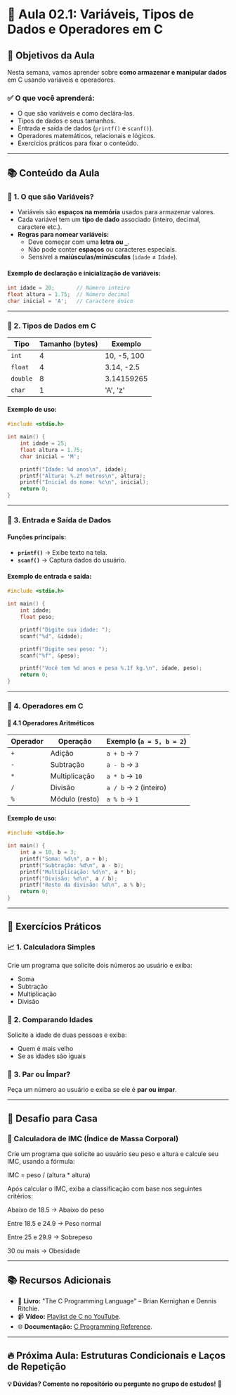 # 🚀 Aula 02.1: Variáveis, Tipos de Dados e Operadores em C

## 📌 Objetivos da Aula
Nesta semana, vamos aprender sobre **como armazenar e manipular dados** em C usando variáveis e operadores.

### ✅ O que você aprenderá:
- O que são variáveis e como declára-las.
- Tipos de dados e seus tamanhos.
- Entrada e saída de dados (`printf()` e `scanf()`).
- Operadores matemáticos, relacionais e lógicos.
- Exercícios práticos para fixar o conteúdo.

---

## 📚 Conteúdo da Aula

### 📌 1. O que são Variáveis?
- Variáveis são **espaços na memória** usados para armazenar valores.
- Cada variável tem um **tipo de dado** associado (inteiro, decimal, caractere etc.).
- **Regras para nomear variáveis:**
  - Deve começar com uma **letra ou `_`**.
  - Não pode conter **espaços** ou caracteres especiais.
  - Sensível a **maiúsculas/minúsculas** (`idade` ≠ `Idade`).

#### Exemplo de declaração e inicialização de variáveis:
```c
int idade = 20;       // Número inteiro
float altura = 1.75;  // Número decimal
char inicial = 'A';   // Caractere único
```

---

### 📌 2. Tipos de Dados em C
| Tipo        | Tamanho (bytes) | Exemplo       |
|------------|----------------|---------------|
| `int`      | 4              | 10, -5, 100   |
| `float`    | 4              | 3.14, -2.5    |
| `double`   | 8              | 3.14159265    |
| `char`     | 1              | 'A', 'z'      |

#### Exemplo de uso:
```c
#include <stdio.h>

int main() {
    int idade = 25;
    float altura = 1.75;
    char inicial = 'M';

    printf("Idade: %d anos\n", idade);
    printf("Altura: %.2f metros\n", altura);
    printf("Inicial do nome: %c\n", inicial);
    return 0;
}
```

---

### 📌 3. Entrada e Saída de Dados

#### Funções principais:
- **`printf()`** → Exibe texto na tela.
- **`scanf()`** → Captura dados do usuário.

#### Exemplo de entrada e saída:
```c
#include <stdio.h>

int main() {
    int idade;
    float peso;

    printf("Digite sua idade: ");
    scanf("%d", &idade);

    printf("Digite seu peso: ");
    scanf("%f", &peso);

    printf("Você tem %d anos e pesa %.1f kg.\n", idade, peso);
    return 0;
}
```

---

### 📌 4. Operadores em C

#### 🔋 4.1 Operadores Aritméticos
| Operador | Operação      | Exemplo (`a = 5, b = 2`) |
|----------|--------------|--------------------------|
| `+`      | Adição       | `a + b` → `7`   |
| `-`      | Subtração    | `a - b` → `3`   |
| `*`      | Multiplicação | `a * b` → `10`  |
| `/`      | Divisão      | `a / b` → `2` (inteiro) |
| `%`      | Módulo (resto) | `a % b` → `1`  |

#### Exemplo de uso:
```c
#include <stdio.h>

int main() {
    int a = 10, b = 3;
    printf("Soma: %d\n", a + b);
    printf("Subtração: %d\n", a - b);
    printf("Multiplicação: %d\n", a * b);
    printf("Divisão: %d\n", a / b);
    printf("Resto da divisão: %d\n", a % b);
    return 0;
}
```

---

## 📝 Exercícios Práticos

### 📈 **1. Calculadora Simples**
Crie um programa que solicite dois números ao usuário e exiba:
- Soma
- Subtração
- Multiplicação
- Divisão

### 👥 **2. Comparando Idades**
Solicite a idade de duas pessoas e exiba:
- Quem é mais velho
- Se as idades são iguais

### 🎯 **3. Par ou Ímpar?**
Peça um número ao usuário e exiba se ele é **par ou ímpar**.

---
## 🎯 Desafio para Casa

### 📌 Calculadora de IMC (Índice de Massa Corporal)

Crie um programa que solicite ao usuário seu peso e altura e calcule seu IMC, usando a fórmula:

IMC = peso / (altura * altura)

Após calcular o IMC, exiba a classificação com base nos seguintes critérios:

Abaixo de 18.5 → Abaixo do peso

Entre 18.5 e 24.9 → Peso normal

Entre 25 e 29.9 → Sobrepeso

30 ou mais → Obesidade

---
## 📚 Recursos Adicionais
- 📖 **Livro:** "The C Programming Language" – Brian Kernighan e Dennis Ritchie.
- 📹 **Vídeo:** [Playlist de C no YouTube](https://www.youtube.com/watch?v=3Xq4sPu6vKA).
- 🌐 **Documentação:** [C Programming Reference](https://en.cppreference.com/w/).

---

## 🔥 Próxima Aula: **Estruturas Condicionais e Laços de Repetição**

**💡 Dúvidas? Comente no repositório ou pergunte no grupo de estudos!** 🌟


